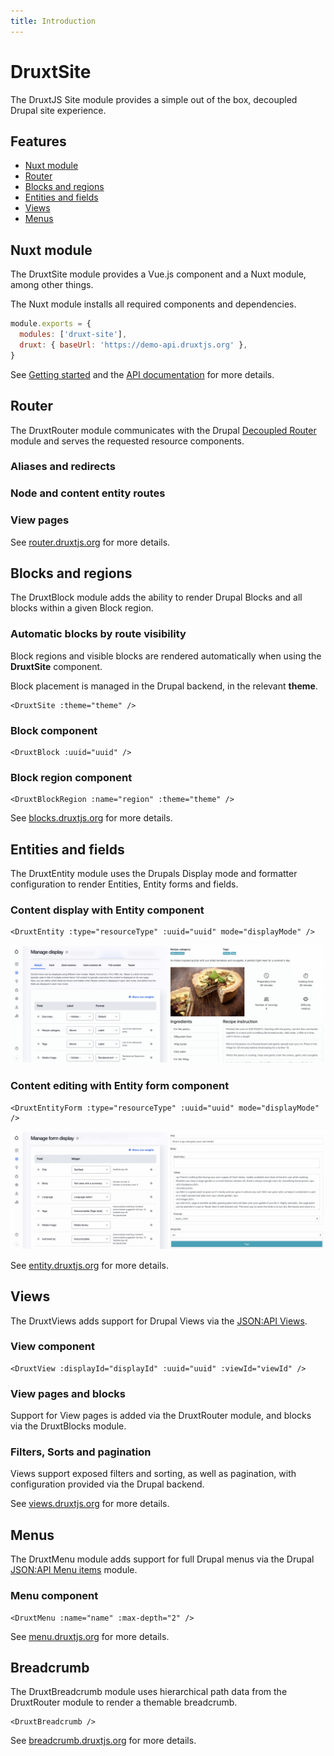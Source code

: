 ```yaml
---
title: Introduction
---
```


# DruxtSite

The DruxtJS Site module provides a simple out of the box, decoupled Drupal site experience.


## Features

- [Nuxt module](#nuxt-module)
- [Router](#router)
- [Blocks and regions](#blocks-and-regions)
- [Entities and fields](#entities-and-fields)
- [Views](#views)
- [Menus](#menus)

## Nuxt module

The DruxtSite module provides a Vue.js component and a Nuxt module, among other things.

The Nuxt module installs all required components and dependencies.

```js
module.exports = {
  modules: ['druxt-site'],
  druxt: { baseUrl: 'https://demo-api.druxtjs.org' },
}
```

See [Getting started](/guide/getting-started) and the [API documentation](/api) for more details.


## Router

The DruxtRouter module communicates with the Drupal [Decoupled Router](https://www.drupal.org/project/decoupled_router) module and serves the requested resource components.

### Aliases and redirects

### Node and content entity routes

### View pages

See [router.druxtjs.org](https://router.druxtjs.org) for more details.


## Blocks and regions

The DruxtBlock module adds the ability to render Drupal Blocks and all blocks within a given Block region.

### Automatic blocks by route visibility

Block regions and visible blocks are rendered automatically when using the **DruxtSite** component.

Block placement is managed in the Drupal backend, in the relevant **theme**.

```vue
<DruxtSite :theme="theme" />
```

### Block component

```vue
<DruxtBlock :uuid="uuid" />
```

### Block region component

```vue
<DruxtBlockRegion :name="region" :theme="theme" />
```

See [blocks.druxtjs.org](https://blocks.druxtjs.org) for more details.


## Entities and fields

The DruxtEntity module uses the Drupals Display mode and formatter configuration  to render Entities, Entity forms and fields.

### Content display with Entity component

```vue
<DruxtEntity :type="resourceType" :uuid="uuid" mode="displayMode" />
```

![Example DruxtEntity component](../images/druxt-entity.png)

### Content editing with Entity form component

```vue
<DruxtEntityForm :type="resourceType" :uuid="uuid" mode="displayMode" />
```

![Example DruxtEntityForm component](../images/druxt-entity-form.png)

See [entity.druxtjs.org](https://entity.druxtjs.org) for more details.


## Views

The DruxtViews adds support for Drupal Views via the [JSON:API Views](https://www.drupal.org/project/jsonapi_views).

### View component

```vue
<DruxtView :displayId="displayId" :uuid="uuid" :viewId="viewId" />
```

### View pages and blocks

Support for View pages is added via the DruxtRouter module, and blocks via the DruxtBlocks module.

### Filters, Sorts and pagination

Views support exposed filters and sorting, as well as pagination, with configuration provided via the Drupal backend.

See [views.druxtjs.org](https://views.druxtjs.org) for more details.


## Menus

The DruxtMenu module adds support for full Drupal menus via the Drupal [JSON:API Menu items](https://www.drupal.org/project/jsonapi_menu_items) module.

### Menu component

```vue
<DruxtMenu :name="name" :max-depth="2" />
```

See [menu.druxtjs.org](https://menu.druxtjs.org) for more details.


## Breadcrumb

The DruxtBreadcrumb module uses hierarchical path data from the DruxtRouter module to render a themable breadcrumb.

```vue
<DruxtBreadcrumb />
```

See [breadcrumb.druxtjs.org](https://breadcrumb.druxtjs.org) for more details.
